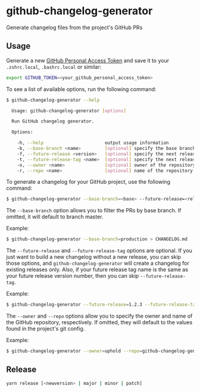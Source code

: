 # github-changelog-generator
Generate changelog files from the project's GitHub PRs

## Usage
Generate a new [GitHub Personal Access Token](https://github.com/settings/tokens) and save it to your `.zshrc.local`, `.bashrc.local` or similar:

```sh
export GITHUB_TOKEN=<your_github_personal_access_token>
```

To see a list of available options, run the following command:

```sh
$ github-changelog-generator --help

  Usage: github-changelog-generator [options]

  Run GitHub changelog generator.

  Options:

    -h, --help                       output usage information
    -b, --base-branch <name>         [optional] specify the base branch name - master by default
    -f, --future-release <version>   [optional] specify the next release version
    -t, --future-release-tag <name>  [optional] specify the next release tag name if it is different from the release version
    -o, --owner <name>               [optional] owner of the repository
    -r, --repo <name>                [optional] name of the repository
```

To generate a changelog for your GitHub project, use the following command:

```sh
$ github-changelog-generator --base-branch=<base> --future-release=<release_name> --future-release-tag=<release_tag_name> --owner=<repo_owner> --repo=<repo_name> > <your_changelog_file>
```

The `--base-branch` option allows you to filter the PRs by base branch. If omitted, it will default to branch master.

Example:

```sh
$ github-changelog-generator --base-branch=production > CHANGELOG.md
```

The `--future-release` and `--future-release-tag` options are optional. If you just want to build a new changelog without a new release, you can skip those options, and `github-changelog-generator` will create a changelog for existing releases only. Also, if your future release tag name is the same as your future release version number, then you can skip `--future-release-tag`.

Example:

```sh
$ github-changelog-generator --future-release=1.2.3 --future-release-tag=v1.2.3 > CHANGELOG.md
```

The `--owner` and `--repo` options allow you to specify the owner and name of the GitHub repository, respectively. If omitted, they will default to the values found in the project's git config.

Example:

```sh
$ github-changelog-generator --owner=uphold --repo=github-changelog-generator > CHANGELOG.md
```

## Release
```sh
yarn release [<newversion> | major | minor | patch]
```
